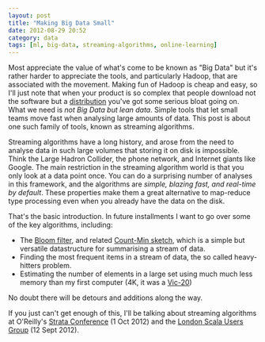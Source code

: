 ```yaml
---
layout: post
title: "Making Big Data Small"
date: 2012-08-29 20:52
category: data
tags: [ml, big-data, streaming-algorithms, online-learning]
---
```


Most appreciate the value of what's come to be known as "Big Data" but it's rather harder to appreciate the tools, and particularly Hadoop, that are associated with the movement. Making fun of Hadoop is cheap and easy, so I'll just note that when your product is so complex that people download not the software but a  [distribution](https://ccp.cloudera.com/display/SUPPORT/Downloads) you've got some serious bloat going on. What we need is *not Big Data but lean data*. Simple tools that let small teams move fast when analysing large amounts of data. This post is about one such family of tools, known as streaming algorithms.

Streaming algorithms have a long history, and arose from the need to analyse data in such large volumes that storing it on disk is impossible. Think the Large Hadron Collider, the phone network, and Internet giants like Google. The main restriction in the streaming algorithm world is that you only look at a data point once. You can do a surprising number of analyses in this framework, and the algorithms are *simple, blazing fast, and real-time by default*. These properties make them a great alternative to map-reduce type processing even when you already have the data on the disk.

That's the basic introduction. In future installments I want to go over some of the key algorithms, including:

- The [Bloom filter](http://en.wikipedia.org/wiki/Bloom_filter), and related [Count-Min sketch](http://en.wikipedia.org/wiki/Count-Min_sketch), which is a simple but versatile datastructure for summarising a stream of data.
- Finding the most frequent items in a stream of data, the so called heavy-hitters problem.
- Estimating the number of elements in a large set using much much less memory than my first computer (4K, it was a [Vic-20](http://en.wikipedia.org/wiki/Commodore_VIC-20))

No doubt there will be detours and additions along the way.

If you just can't get enough of this, I'll be talking about streaming algorithms at O'Reilly's [Strata Conference](http://strataconf.com/strataeu/public/schedule/detail/25984) (1 Oct 2012) and the [London Scala Users Group](http://www.meetup.com/london-scala/events/77517962/) (12 Sept 2012).
